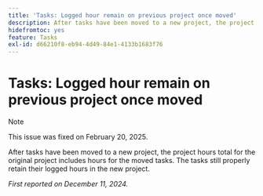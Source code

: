 ```yaml
---
title: 'Tasks: Logged hour remain on previous project once moved'
description: After tasks have been moved to a new project, the project hours total for the original project includes hours for the moved tasks. The tasks still properly retain their logged hours in the new project.
hidefromtoc: yes
feature: Tasks
exl-id: d66210f8-eb94-4d49-84e1-4133b1683f76
---
```

# Tasks: Logged hour remain on previous project once moved

>[!NOTE]
>
>This issue was fixed on February 20, 2025.

After tasks have been moved to a new project, the project hours total for the original project includes hours for the moved tasks. The tasks still properly retain their logged hours in the new project.

_First reported on December 11, 2024._
